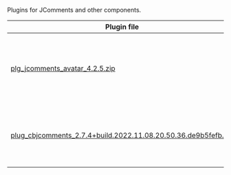 Plugins for JComments and other components.

| Plugin file                                                                                                                                                                                       | Description |
|---------------------------------------------------------------------------------------------------------------------------------------------------------------------------------------------------|-------------|
| [plg_jcomments_avatar_4.2.5.zip](https://github.com/exstreme/Jcomments-4/raw/master/build/plugins/plg_jcomments_avatar_4.2.5.zip)                                                                 | Plugin for JComments to support user avatars from 3rd party extensions. |
| [plug_cbjcomments_2.7.4+build.2022.11.08.20.50.36.de9b5fefb.zip](https://github.com/exstreme/Jcomments-4/raw/master/build/plugins/plug_cbjcomments_2.7.4+build.2022.11.08.20.50.36.de9b5fefb.zip) | Displays user comments and allows to comment user's profile |
